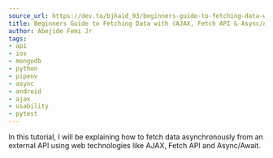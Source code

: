 ```yaml
---
source_url: https://dev.to/bjhaid_93/beginners-guide-to-fetching-data-with-ajax-fetch-api--asyncawait-3m1l
title: Beginners Guide to Fetching Data with (AJAX, Fetch API & Async/Await)
author: Abejide Femi Jr
tags:
- api
- ios
- mongodb
- python
- pipenv
- async
- android
- ajax
- usability
- pytest
---
```


In this tutorial, I will be explaining how to fetch data asynchronously from an external API using web technologies like AJAX, Fetch API and Async/Await.

